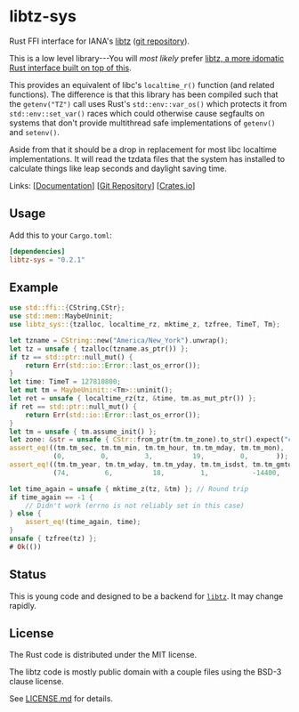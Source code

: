 libtz-sys
=========

Rust FFI interface for IANA's [libtz](https://www.iana.org/time-zones)
([git repository](https://github.com/eggert/tz)).

This is a low level library---You will _most likely_ prefer [libtz, a more
idomatic Rust interface built on top of this](https://github.com/caldwell/libtz).

This provides an equivalent of libc's `localtime_r()` function (and related
functions). The difference is that this library has been compiled such that the
`getenv("TZ")` call uses Rust's `std::env::var_os()` which protects it from
`std::env::set_var()` races which could otherwise cause segfaults on systems
that don't provide multithread safe implementations of `getenv()` and
`setenv()`.

Aside from that it should be a drop in replacement for most libc localtime
implementations. It will read the tzdata files that the system has installed to
calculate things like leap seconds and daylight saving time.

Links: [[Documentation](https://docs.rs/libtz-sys/latest)]
       [[Git Repository](https://github.com/caldwell/libtz-sys)]
       [[Crates.io](https://crates.io/crates/libtz-sys)]

Usage
-----

Add this to your `Cargo.toml`:

```toml
[dependencies]
libtz-sys = "0.2.1"
```

Example
-------

```rust
use std::ffi::{CString,CStr};
use std::mem::MaybeUninit;
use libtz_sys::{tzalloc, localtime_rz, mktime_z, tzfree, TimeT, Tm};

let tzname = CString::new("America/New_York").unwrap();
let tz = unsafe { tzalloc(tzname.as_ptr()) };
if tz == std::ptr::null_mut() {
    return Err(std::io::Error::last_os_error());
}
let time: TimeT = 127810800;
let mut tm = MaybeUninit::<Tm>::uninit();
let ret = unsafe { localtime_rz(tz, &time, tm.as_mut_ptr()) };
if ret == std::ptr::null_mut() {
    return Err(std::io::Error::last_os_error());
}
let tm = unsafe { tm.assume_init() };
let zone: &str = unsafe { CStr::from_ptr(tm.tm_zone).to_str().expect("correct utf8") };
assert_eq!((tm.tm_sec, tm.tm_min, tm.tm_hour, tm.tm_mday, tm.tm_mon),
           (0,         0,         3,          19,         0,       ));
assert_eq!((tm.tm_year, tm.tm_wday, tm.tm_yday, tm.tm_isdst, tm.tm_gmtoff, zone),
           (74,         6,          18,         1,           -14400,       "EDT"));

let time_again = unsafe { mktime_z(tz, &tm) }; // Round trip
if time_again == -1 {
    // Didn't work (errno is not reliably set in this case)
} else {
    assert_eq!(time_again, time);
}
unsafe { tzfree(tz) };
# Ok(())
```

Status
------
This is young code and designed to be a backend for
[`libtz`](https://github.com/caldwell/libtz). It may change rapidly.

License
-------

The Rust code is distributed under the MIT license.

The libtz code is mostly public domain with a couple files using the BSD-3
clause license.

See [LICENSE.md](LICENSE.md) for details.
